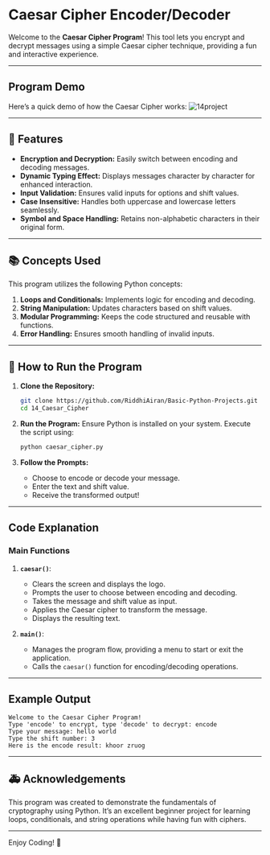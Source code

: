 # Caesar Cipher Encoder/Decoder

Welcome to the **Caesar Cipher Program**! This tool lets you encrypt and decrypt messages using a simple Caesar cipher technique, providing a fun and interactive experience.

---

## Program Demo
Here’s a quick demo of how the Caesar Cipher works:
![14project](https://github.com/user-attachments/assets/6caf739b-2c0a-4d73-a14a-90aa4f23947f)


---

## 🚀 Features

- **Encryption and Decryption:** Easily switch between encoding and decoding messages.
- **Dynamic Typing Effect:** Displays messages character by character for enhanced interaction.
- **Input Validation:** Ensures valid inputs for options and shift values.
- **Case Insensitive:** Handles both uppercase and lowercase letters seamlessly.
- **Symbol and Space Handling:** Retains non-alphabetic characters in their original form.

---

## 📚 Concepts Used

This program utilizes the following Python concepts:

1. **Loops and Conditionals:** Implements logic for encoding and decoding.
2. **String Manipulation:** Updates characters based on shift values.
3. **Modular Programming:** Keeps the code structured and reusable with functions.
4. **Error Handling:** Ensures smooth handling of invalid inputs.

---

## 📄 How to Run the Program

1. **Clone the Repository:**
   ```bash
   git clone https://github.com/RiddhiAiran/Basic-Python-Projects.git
   cd 14_Caesar_Cipher
   ```

2. **Run the Program:**
   Ensure Python is installed on your system. Execute the script using:
   ```bash
   python caesar_cipher.py
   ```

3. **Follow the Prompts:**
   - Choose to encode or decode your message.
   - Enter the text and shift value.
   - Receive the transformed output!

---

## Code Explanation

### Main Functions

1. **`caesar()`**:
   - Clears the screen and displays the logo.
   - Prompts the user to choose between encoding and decoding.
   - Takes the message and shift value as input.
   - Applies the Caesar cipher to transform the message.
   - Displays the resulting text.

2. **`main()`**:
   - Manages the program flow, providing a menu to start or exit the application.
   - Calls the `caesar()` function for encoding/decoding operations.

---

## Example Output

```plaintext
Welcome to the Caesar Cipher Program!
Type 'encode' to encrypt, type 'decode' to decrypt: encode
Type your message: hello world
Type the shift number: 3
Here is the encode result: khoor zruog
```

---

## 🚑 Acknowledgements

This program was created to demonstrate the fundamentals of cryptography using Python. It’s an excellent beginner project for learning loops, conditionals, and string operations while having fun with ciphers.

---

Enjoy Coding! 🔐

